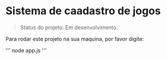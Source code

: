 <h1>Sistema de caadastro de jogos</h1>

> Status do projeto: Em desenvolvimento.

Para rodar este projeto na sua maquina, por favor digite:

'''
node app.js
'''
